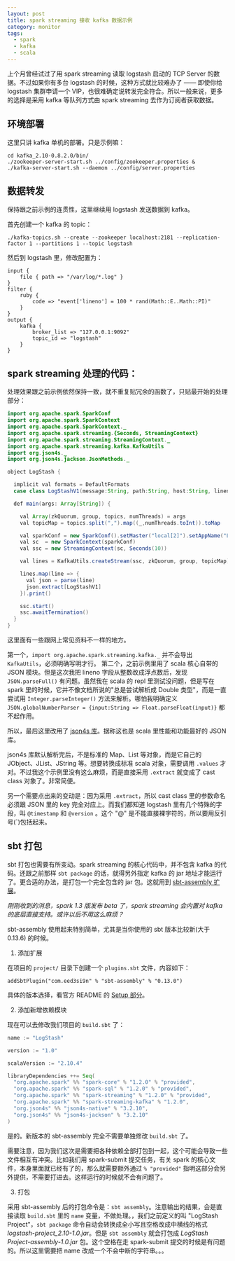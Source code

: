 ```yaml
---
layout: post
title: spark streaming 接收 kafka 数据示例
category: monitor
tags:
  - spark
  - kafka
  - scala
---
```


上个月曾经试过了用 spark streaming 读取 logstash 启动的 TCP Server 的数据。不过如果你有多台 logstash 的时候，这种方式就比较难办了 —— 即使你给 logstash 集群申请一个 VIP，也很难确定说转发完全符合。所以一般来说，更多的选择是采用 kafka 等队列方式由 spark streaming 去作为订阅者获取数据。

## 环境部署

这里只讲 kafka 单机的部署。只是示例嘛：

    cd kafka_2.10-0.8.2.0/bin/
    ./zookeeper-server-start.sh ../config/zookeeper.properties &
    ./kafka-server-start.sh --daemon ../config/server.properties

## 数据转发

保持跟之前示例的连贯性，这里继续用 logstash 发送数据到 kafka。

首先创建一个 kafka 的 topic：

    ./kafka-topics.sh --create --zookeeper localhost:2181 --replication-factor 1 --partitions 1 --topic logstash

然后到 logstash 里，修改配置为：

    input {
        file { path => "/var/log/*.log" }
    }
    filter {
        ruby {
            code => "event['lineno'] = 100 * rand(Math::E..Math::PI)"
        }
    }
    output {
        kafka {
            broker_list => "127.0.0.1:9092"
            topic_id => "logstash"
        }
    }

## spark streaming 处理的代码：

处理效果跟之前示例依然保持一致，就不重复贴冗余的函数了，只贴最开始的处理部分：

```java
import org.apache.spark.SparkConf
import org.apache.spark.SparkContext
import org.apache.spark.SparkContext._
import org.apache.spark.streaming.{Seconds, StreamingContext}
import org.apache.spark.streaming.StreamingContext._
import org.apache.spark.streaming.kafka.KafkaUtils
import org.json4s._
import org.json4s.jackson.JsonMethods._

object LogStash {

  implicit val formats = DefaultFormats
  case class LogStashV1(message:String, path:String, host:String, lineno:Double, `@timestamp`:String)

  def main(args: Array[String]) {

    val Array(zkQuorum, group, topics, numThreads) = args
    val topicMap = topics.split(",").map((_,numThreads.toInt)).toMap

    val sparkConf = new SparkConf().setMaster("local[2]").setAppName("LogStash")
    val sc  = new SparkContext(sparkConf)
    val ssc = new StreamingContext(sc, Seconds(10))

    val lines = KafkaUtils.createStream(ssc, zkQuorum, group, topicMap).map(_._2)

    lines.map(line => {
      val json = parse(line)
      json.extract[LogStashV1]
    }).print()

    ssc.start()
    ssc.awaitTermination()
  }
}
```

这里面有一些跟网上常见资料不一样的地方。

第一个，`import org.apache.spark.streaming.kafka._` 并不会导出 `KafkaUtils`，必须明确写明才行。
第二个，之前示例里用了 scala 核心自带的 JSON 模块。但是这次我把 lineno 字段从整数改成浮点数后，发现 `JSON.parseFull()` 有问题。虽然我在 scala 的 repl 里测试没问题，但是写在 spark 里的时候，它并不像文档所说的"总是尝试解析成 Double 类型"，而是一直尝试用 `Integer.parseInteger()` 方法来解析。哪怕我明确定义 `JSON.globalNumberParser = {input:String => Float.parseFloat(input)}` 都不起作用。

所以，最后这里改用了 [json4s 库](http://json4s.org)。据称这也是 scala 里性能和功能最好的 JSON 库。

json4s 库默认解析完后，不是标准的 Map、List 等对象，而是它自己的 JObject、JList、JString 等。想要转换成标准 scala 对象，需要调用 `.values` 才对。不过我这个示例里没有这么麻烦，而是直接采用 `.extract` 就变成了 cast class 对象了。非常简便。

另一个需要点出来的变动是：因为采用 `.extract`，所以 cast class 里的参数命名必须跟 JSON 里的 key 完全对应上。而我们都知道 logstash 里有几个特殊的字段，叫 `@timestamp` 和 `@version` 。这个 "@" 是不能直接裸字符的，所以要用反引号(**`**)包括起来。

## sbt 打包

sbt 打包也需要有所变动。spark streaming 的核心代码中，并不包含 kafka 的代码。还跟之前那样 `sbt package` 的话，就得另外指定 kafka 的 jar 地址才能运行了。更合适的办法，是打包一个完全包含的 jar 包。这就用到 [sbt-assembly 扩展](https://github.com/sbt/sbt-assembly)。

*刚刚收到的消息，spark 1.3 版发布 beta 了，spark streaming 会内置对 kafka 的底层直接支持。或许以后不用这么麻烦？*

sbt-assembly 使用起来特别简单，尤其是当你使用的 sbt 版本比较新(大于 0.13.6) 的时候。

1. 添加扩展

在项目的 `project/` 目录下创建一个 `plugins.sbt` 文件，内容如下：

    addSbtPlugin("com.eed3si9n" % "sbt-assembly" % "0.13.0")

具体的版本选择，看官方 README 的 [Setup 部分](https://github.com/sbt/sbt-assembly#setup)。

2. 添加新增依赖模块

现在可以去修改我们项目的 `build.sbt` 了：

```scala
name := "LogStash"

version := "1.0"

scalaVersion := "2.10.4"

libraryDependencies ++= Seq(
  "org.apache.spark" %% "spark-core" % "1.2.0" % "provided",
  "org.apache.spark" %% "spark-sql" % "1.2.0" % "provided",
  "org.apache.spark" %% "spark-streaming" % "1.2.0" % "provided",
  "org.apache.spark" %% "spark-streaming-kafka" % "1.2.0",
  "org.json4s" %% "json4s-native" % "3.2.10",
  "org.json4s" %% "json4s-jackson" % "3.2.10"
)
```

是的。新版本的 sbt-assembly 完全不需要单独修改 `build.sbt` 了。

需要注意，因为我们这次是需要把各种依赖全部打包到一起，这个可能会导致一些文件相互有冲突。比如我们用 spark-submit 提交任务，有关 spark 的核心文件，本身里面就已经有了的，那么就需要额外通过 `% "provided"` 指明这部分会另外提供，不需要打进去。这样运行的时候就不会有问题了。

3. 打包

采用 sbt-assembly 后的打包命令是：`sbt assembly`。注意输出的结果，会是直接读取 `build.sbt` 里的 `name` 变量，不做处理。，我们之前定义的叫 "LogStash Project"，`sbt package` 命令自动会转换成全小写且空格改成中横线的格式 *logstash-project_2.10-1.0.jar*。但是 `sbt assembly` 就会打包成 *LogStash Project-assembly-1.0.jar* 包。这个空格在走 spark-submit 提交的时候是有问题的。所以这里需要把 name 改成一个不会中断的字符串。。。

